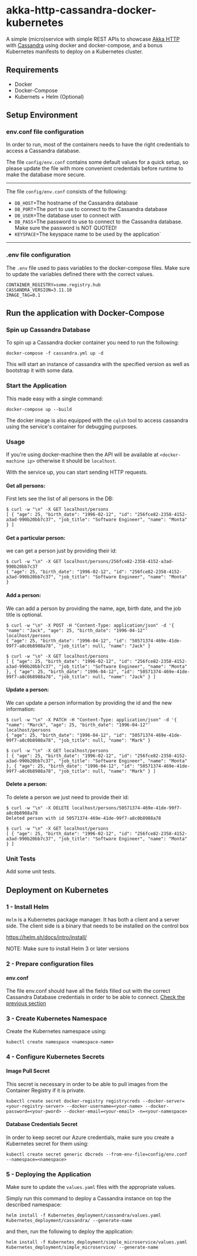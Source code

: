 # akka-http-cassandra-docker-kubernetes
A simple (micro)service with simple REST APIs to showcase [Akka HTTP](https://doc.akka.io/docs/akka-http/current/?language=scala)
with [Cassandra]( https://cassandra.apache.org/) using docker and docker-compose, and a bonus Kubernetes manifests to deploy on a Kubernetes cluster.


## Requirements

- Docker
- Docker-Compose
- Kubernets + Helm (Optional)


## Setup Environment

### env.conf file configuration

In order to run, most of the containers needs to have the right credentials to access a Cassandra database.

The file `config/env.conf` contains some default values for a quick setup, 
so please update the file with more convenient credentials before runtime to make the database more secure.

---
The file `config/env.conf` consists of the following:

* `DB_HOST`=The hostname of the Cassandra database
* `DB_PORT`=The port to use to connect to the Cassandra database
* `DB_USER`=The database user to connect with
* `DB_PASS`=The password to use to connect to the Cassandra database. Make sure the password is NOT QUOTED!
* `KEYSPACE`=The keyspace name to be used by the application`

---

### .env file configuration

The `.env` file used to pass variables to the docker-compose files. Make sure to update the variables defined
 there with the correct values.

```
CONTAINER_REGISTRY=some.registry.hub
CASSANDRA_VERSION=3.11.10
IMAGE_TAG=0.1
```

## Run the application with Docker-Compose

### Spin up Cassandra Database

To spin up a Cassandra docker container you need to run the following: 

```
docker-compose -f cassandra.yml up -d
```

This will start an instance of cassandra with the specified version as well as bootstrap it with some data.

### Start the Application

This made easy with a single command:
 
```
docker-compose up --build
```

The docker image is also equipped with the `cqlsh` tool to access cassandra using the service's container
for debugging purposes.

### Usage

If you're using docker-machine then the API will be available at ``<docker-machine ip>``
 otherwise it should be `localhost`.

With the service up, you can start sending HTTP requests.

#### Get all persons:

First lets see the list of all persons in the DB:

```
$ curl -w "\n" -X GET localhost/persons
[ { "age": 25, "birth_date": "1996-02-12", "id": "256fce82-2358-4152-a3ad-990b20bb7c37", "job_title": "Software Engineer", "name": "Monta" } ]
```

#### Get a particular person:

we can get a person just by providing their id:

```
$ curl -w "\n" -X GET localhost/persons/256fce82-2358-4152-a3ad-990b20bb7c37
{ "age": 25, "birth_date": "1996-02-12", "id": "256fce82-2358-4152-a3ad-990b20bb7c37", "job_title": "Software Engineer", "name": "Monta" }
```

#### Add a person:

We can add a person by providing the name, age, birth date, and the job title is optional.

```
$ curl -w "\n" -X POST -H "Content-Type: application/json" -d '{ "name": "Jack", "age": 25, "birth_date": "1996-04-12"' localhost/persons 
{ "age": 25, "birth_date": "1996-04-12", "id": "50571374-469e-41de-99f7-a8c0b8988a78", "job_title": null, "name": "Jack" }

$ curl -w "\n" -X GET localhost/persons
[ { "age": 25, "birth_date": "1996-02-12", "id": "256fce82-2358-4152-a3ad-990b20bb7c37", "job_title": "Software Engineer", "name": "Monta" }, { "age": 25, "birth_date": "1996-04-12", "id": "50571374-469e-41de-99f7-a8c0b8988a78", "job_title": null, "name": "Jack" } ]
```

#### Update a person:

We can update a person information by providing the id and the new information:

```
$ curl -w "\n" -X PATCH -H "Content-Type: application/json" -d '{ "name": "Marck", "age": 25, "birth_date": "1996-04-12"' localhost/persons 
{ "age": 25, "birth_date": "1996-04-12", "id": "50571374-469e-41de-99f7-a8c0b8988a78", "job_title": null, "name": "Mark" }

$ curl -w "\n" -X GET localhost/persons
[ { "age": 25, "birth_date": "1996-02-12", "id": "256fce82-2358-4152-a3ad-990b20bb7c37", "job_title": "Software Engineer", "name": "Monta" }, { "age": 25, "birth_date": "1996-04-12", "id": "50571374-469e-41de-99f7-a8c0b8988a78", "job_title": null, "name": "Mark" } ]
```

#### Delete a person:

To delete a person we just need to provide their id:

```
$ curl -w "\n" -X DELETE localhost/persons/50571374-469e-41de-99f7-a8c0b8988a78
Deleted person with id 50571374-469e-41de-99f7-a8c0b8988a78

$ curl -w "\n" -X GET localhost/persons
[ { "age": 25, "birth_date": "1996-02-12", "id": "256fce82-2358-4152-a3ad-990b20bb7c37", "job_title": "Software Engineer", "name": "Monta" } ]

```

### Unit Tests

Add some unit tests.

## Deployment on Kubernetes


### 1 - Install Helm

`Helm` is a Kubernetes package manager. It has both a client and a server side.
The client side is a binary that needs to be installed on the control box

https://helm.sh/docs/intro/install/

NOTE: Make sure to install Helm 3 or later versions

### 2 - Prepare configuration files

#### env.conf

The file env.conf should have all the fields filled out with the correct Cassandra Database credentials in order 
to be able to connect. [Check the previous section](#setup-environment)


### 3 - Create Kubernetes Namespace

Create the Kubernetes namespace using:
```
kubectl create namespace <namespace-name>
```


### 4 - Configure Kubernetes Secrets

#### Image Pull Secret

This secret is necessary in order to be able to pull images from the Container Registry if it is private.
```
kubectl create secret docker-registry registrycreds --docker-server=<your-registry-server> --docker-username=<your-name> --docker-password=<your-pword> --docker-email=<your-email> -n=<your-namespace>

```

#### Database Credentials Secret

In order to keep secret our Azure credentials, make sure you create a Kubernetes secret for them using:

```
kubectl create secret generic dbcreds --from-env-file=config/env.conf --namespace=<namespace>
```

### 5 - Deploying the Application

Make sure to update the `values.yaml` files with the appropriate values.
 
Simply run this command to deploy a Cassandra instance on top the described namespace:
```
helm install -f Kubernetes_deployment/cassandra/values.yaml Kubernetes_deployment/cassandra/ --generate-name
```
and then, run the following to deploy the application:
```
helm install -f Kubernetes_deployment/simple_microservice/values.yaml  Kubernetes_deployment/simple_microservice/ --generate-name
```

